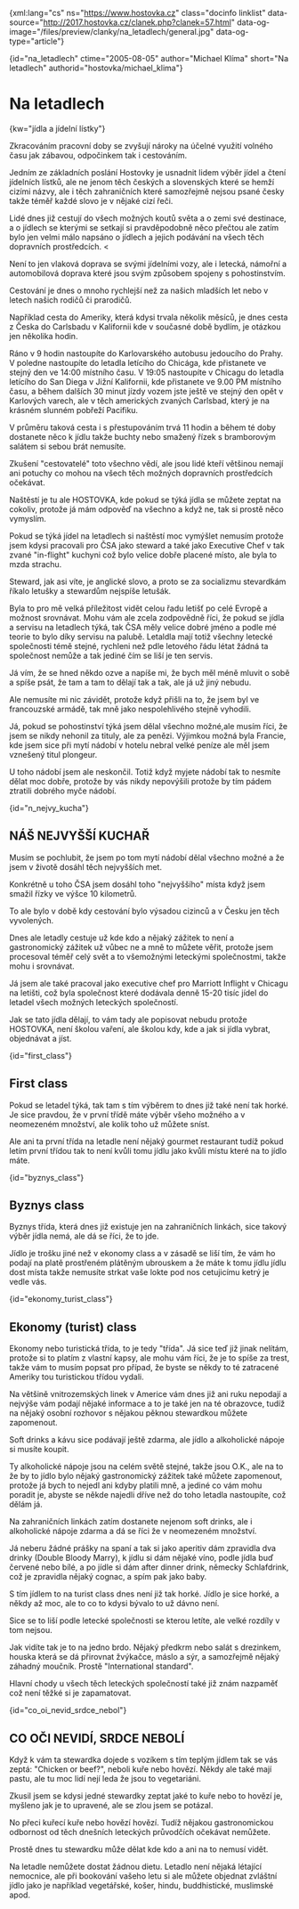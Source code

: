 
{xml:lang="cs" ns="https://www.hostovka.cz" class="docinfo linklist" data-source="http://2017.hostovka.cz/clanek.php?clanek=57.html" data-og-image="/files/preview/clanky/na_letadlech/general.jpg" data-og-type="article"}

{id="na\_letadlech" ctime="2005-08-05" author="Michael Klíma" short="Na letadlech" authorid="hostovka/michael\_klima"}

# Na letadlech

{kw="jídla a jídelní lístky"}

Zkracováním pracovní doby se zvyšují nároky na účelné využití volného času jak zábavou, odpočinkem tak i cestováním.

Jedním ze základních poslání Hostovky je usnadnit lidem výběr jídel a čtení jídelních lístků, ale ne jenom těch českých a slovenských které se hemží cizími názvy, ale i těch zahraničních které samozřejmě nejsou psané česky takže téměř každé slovo je v nějaké cizí řeči.

Lidé dnes již cestují do všech možných koutů světa a o zemi své destinace, a o jídlech se kterými se setkají si pravděpodobně něco přečtou ale zatím bylo jen velmi málo napsáno o jídlech a jejich podávání na všech těch dopravních prostředcích. <

Není to jen vlaková doprava se svými jídelními vozy, ale i letecká, námořní a automobilová doprava které jsou svým způsobem spojeny s pohostinstvím.

Cestování je dnes o mnoho rychlejší než za našich mladších let nebo v letech našich rodičů či prarodičů.

Například cesta do Ameriky, která kdysi trvala několik měsíců, je dnes cesta z Česka do Carlsbadu v Kalifornii kde v současné době bydlím, je otázkou jen několika hodin.

Ráno v 9 hodin nastoupíte do Karlovarského autobusu jedoucího do Prahy. V poledne nastoupíte do letadla letícího do Chicága, kde přistanete ve stejný den ve 14:00 místního času. V 19:05 nastoupíte v Chicagu do letadla letícího do San Diega v Jižní Kalifornii, kde přistanete ve 9.00 PM místního času, a během dalších 30 minut jízdy vozem jste ještě ve stejný den opět v Karlových varech, ale v těch amerických zvaných Carlsbad, který je na krásném slunném pobřeží Pacifiku.

V průměru taková cesta i s přestupováním trvá 11 hodin a během té doby dostanete něco k jídlu takže buchty nebo smažený řízek s bramborovým salátem si sebou brát nemusíte.

Zkušení "cestovatelé" toto všechno vědí, ale jsou lidé kteří většinou nemají ani potuchy co mohou na všech těch možných dopravních prostředcích očekávat.

Naštěstí je tu ale HOSTOVKA, kde pokud se týká jídla se můžete zeptat na cokoliv, protože já mám odpověď na všechno a když ne, tak si prostě něco vymyslím.

Pokud se týká jídel na letadlech si naštěstí moc vymýšlet nemusím protože jsem kdysi pracovali pro ČSA jako steward a také jako Executive Chef v tak zvané "in-flight" kuchyni což bylo velice dobře placené místo, ale byla to mzda strachu.

Steward, jak asi víte, je anglické slovo, a proto se za socializmu stevardkám říkalo letušky a stewardům nejspíše letušák.

Byla to pro mě velká příležitost vidět celou řadu letišť po celé Evropě a možnost srovnávat. Mohu vám ale zcela zodpovědně říci, že pokud se jídla a servisu na letadlech týká, tak ČSA měly velice dobré jméno a podle mé teorie to bylo díky servisu na palubě. Letaldla mají totiž všechny letecké společnosti témě stejné, rychleni než pdle letového řádu létat žádná ta společnost nemůže a tak jediné čím se liší je ten servis.

Já vím, že se hned někdo ozve a napíše mi, že bych měl méně mluvit o sobě a spíše psát, že tam a tam to dělají tak a tak, ale já už jiný nebudu.

Ale nemusíte mi nic závidět, protože když přišli na to, že jsem byl ve francouzské armádě, tak mně jako nespolehlivého stejně vyhodili.

Já, pokud se pohostinství týká jsem dělal všechno možné,ale musím říci, že jsem se nikdy nehonil za tituly, ale za penězi. Výjimkou možná byla Francie, kde jsem sice při mytí nádobí v hotelu nebral velké peníze ale měl jsem vznešený titul plongeur.

U toho nádobí jsem ale neskončil. Totiž když myjete nádobí tak to nesmíte dělat moc dobře, protože by vás nikdy nepovýšili protože by tím pádem ztratili dobrého myče nádobí.

{id="n\_nejvy\_kucha"}

## NÁŠ NEJVYŠŠÍ KUCHAŘ

Musím se pochlubit, že jsem po tom mytí nádobí dělal všechno možné a že jsem v životě dosáhl těch nejvyšších met.

Konkrétně u toho ČSA jsem dosáhl toho "nejvyššího" místa když jsem smažil řízky ve výšce 10 kilometrů.

To ale bylo v době kdy cestování bylo výsadou cizinců a v Česku jen těch vyvolených.

Dnes ale letadly cestuje už kde kdo a nějaký zážitek to není a gastronomický zážitek už vůbec ne a mně to můžete věřit, protože jsem procesoval téměř celý svět a to všemožnými leteckými společnostmi, takže mohu i srovnávat.

Já jsem ale také pracoval jako executive chef pro Marriott Inflight v Chicagu na letišti, což byla společnost které dodávala denně 15-20 tisíc jídel do letadel všech možných leteckých společností.

Jak se tato jídla dělají, to vám tady ale popisovat nebudu protože HOSTOVKA, není školou vaření, ale školou kdy, kde a jak si jídla vybrat, objednávat a jíst.

{id="first_class"}

## First class

Pokud se letadel týká, tak tam s tím výběrem to dnes již také není tak horké. Je sice pravdou, že v první třídě máte výběr všeho možného a v neomezeném množství, ale kolik toho už můžete sníst.

Ale ani ta první třída na letadle není nějaký gourmet restaurant tudíž pokud letím první třídou tak to není kvůli tomu jídlu jako kvůli místu které na to jídlo máte.

{id="byznys_class"}

## Byznys class

Byznys třída, která dnes již existuje jen na zahraničních linkách, sice takový výběr jídla nemá, ale dá se říci, že to jde.

Jídlo je trošku jiné než v ekonomy class a v zásadě se liší tím, že vám ho podají na platě prostřeném plátěným ubrouskem a že máte k tomu jídlu jídlu dost místa takže nemusíte strkat vaše lokte pod nos cetujicímu ketrý je vedle vás.

{id="ekonomy\_turist\_class"}

## Ekonomy (turist) class

Ekonomy nebo turistická třída, to je tedy "třída". Já sice teď již jinak nelítám, protože si to platím z vlastní kapsy, ale mohu vám říci, že je to spíše za trest, takže vám to musím popsat pro případ, že byste se někdy to té zatracené Ameriky tou turistickou třídou vydali.

Na většině vnitrozemských linek v Americe vám dnes již ani ruku nepodají a nejvýše vám podají nějaké informace a to je také jen na té obrazovce, tudíž na nějaký osobní rozhovor s nějakou pěknou stewardkou můžete zapomenout.

Soft drinks a kávu sice podávají ještě zdarma, ale jídlo a alkoholické nápoje si musíte koupit.

Ty alkoholické nápoje jsou na celém světě stejné, takže jsou O.K., ale na to že by to jídlo bylo nějaký gastronomický zážitek také můžete zapomenout, protože já bych to nejedl ani kdyby platili mně, a jediné co vám mohu poradit je, abyste se někde najedli dříve než do toho letadla nastoupíte, což dělám já.

Na zahraničních linkách zatím dostanete nejenom soft drinks, ale i alkoholické nápoje zdarma a dá se říci že v neomezeném množství.

Já neberu žádné prášky na spaní a tak si jako aperitiv dám zpravidla dva drinky (Double Bloody Marry), k jídlu si dám nějaké víno, podle jídla buď červené nebo bílé, a po jídle si dám after dinner drink, německy Schlafdrink, což je zpravidla nějaký cognac, a spím pak jako baby.

S tím jídlem to na turist class dnes není již tak horké. Jídlo je sice horké, a někdy až moc, ale to co to kdysi bývalo to už dávno není.

Sice se to liší podle letecké společnosti se kterou letíte, ale velké rozdíly v tom nejsou.

Jak vidíte tak je to na jedno brdo. Nějaký předkrm nebo salát s drezinkem, houska která se dá přirovnat žvýkačce, máslo a sýr, a samozřejmě nějaký záhadný moučník. Prostě "International standard".

Hlavní chody u všech těch leteckých společností také již znám nazpaměť což není těžké si je zapamatovat.

{id="co\_oi\_nevid\_srdce\_nebol"}

## CO OČI NEVIDÍ, SRDCE NEBOLÍ

Když k vám ta stewardka dojede s vozíkem s tím teplým jídlem tak se vás zeptá: "Chicken or beef?", neboli kuře nebo hovězí. Někdy ale také mají pastu, ale tu moc lidí nejí leda že jsou to vegetariáni.

Zkusil jsem se kdysi jedné stewardky zeptat jaké to kuře nebo to hovězí je, myšleno jak je to upravené, ale se zlou jsem se potázal.

No přeci kuřecí kuře nebo hovězí hovězí. Tudíž nějakou gastronomickou odbornost od těch dnešních leteckých průvodčích očekávat nemůžete.

Prostě dnes tu stewardku může dělat kde kdo a ani na to nemusí vidět.

Na letadle nemůžete dostat žádnou dietu. Letadlo není nějaká létající nemocnice, ale při bookování vašeho letu si ale můžete objednat zvláštní jídlo jako je například vegetářské, košer, hindu, buddhistické, muslimské apod.

